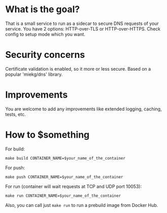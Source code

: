 # What is the goal?
That is a small service to run as a sidecar to secure DNS requests of your service.
You have 2 options: HTTP-over-TLS or HTTP-over-HTTPS. Check config to setup mode which you want.

# Security concerns
Certificate validation is enabled, so it more or less secure. Based on a popular 'miekg/dns' library.

# Improvements
You are welcome to add any improvements like extended logging, caching, tests, etc.

# How to $something
For build:

    make build CONTAINER_NAME=$your_name_of_the_container

For push:

    make push CONTAINER_NAME=$your_name_of_the_container

For run (container will wait requests at TCP and UDP port 10053):

    make run CONTAINER_NAME=$your_name_of_the_container

Also, you can call just `make run` to run a prebuild image from Docker Hub.
